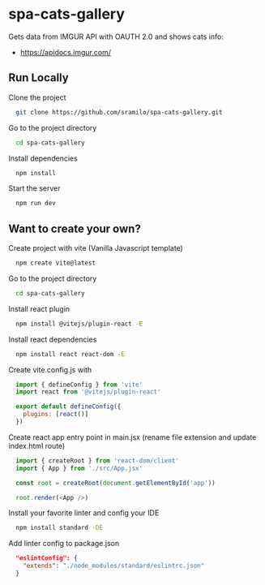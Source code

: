 # spa-cats-gallery

Gets data from IMGUR API with OAUTH 2.0 and shows cats info:

- https://apidocs.imgur.com/

## Run Locally

Clone the project

```bash
  git clone https://github.com/sramilo/spa-cats-gallery.git
```

Go to the project directory

```bash
  cd spa-cats-gallery
```

Install dependencies

```bash
  npm install
```

Start the server

```bash
  npm run dev
```

## Want to create your own?

Create project with vite (Vanilla Javascript template)

```bash
  npm create vite@latest
```

Go to the project directory

```bash
  cd spa-cats-gallery
```

Install react plugin

```bash
  npm install @vitejs/plugin-react -E
```

Install react dependencies

```bash
  npm install react react-dom -E
```

Create vite.config.js with

```js
  import { defineConfig } from 'vite'
  import react from '@vitejs/plugin-react'

  export default defineConfig({
    plugins: [react()]
  })
```

Create react app entry point in main.jsx (rename file extension and update index.html route)

```js
  import { createRoot } from 'react-dom/client'
  import { App } from './src/App.jsx'

  const root = createRoot(document.getElementById('app'))

  root.render(<App />)
```

Install your favorite linter and config your IDE

```bash
  npm install standard -DE
```

Add linter config to package.json

```json
  "eslintConfig": {
    "extends": "./node_modules/standard/eslintrc.json"
  }
```
